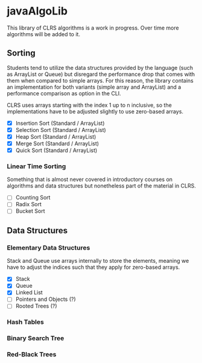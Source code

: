 # javaAlgoLib
This library of CLRS algorithms is a work in progress. Over time more algorithms will be added to it. 

## Sorting

Students tend to utilize the data structures provided by the language (such as ArrayList or Queue) but disregard the 
performance drop that comes with them when compared to simple arrays. For this reason, the library contains an 
implementation for both variants (simple array and ArrayList) and a performance comparison as option in the CLI. 

CLRS uses arrays starting with the index 1 up to n inclusive, so the implementations have to be adjusted slightly to 
use zero-based arrays. 

- [x]  Insertion Sort (Standard / ArrayList)
- [x]  Selection Sort (Standard / ArrayList)
- [x]  Heap Sort (Standard / ArrayList)
- [x]  Merge Sort (Standard / ArrayList)
- [x]  Quick Sort (Standard / ArrayList)

### Linear Time Sorting

Something that is almost never covered in introductory courses on algorithms and data structures but nonetheless part 
of the material in CLRS.  

- [ ] Counting Sort
- [ ] Radix Sort
- [ ] Bucket Sort

## Data Structures

### Elementary Data Structures

Stack and Queue use arrays internally to store the elements, meaning we have to adjust the indices such that they apply 
for zero-based arrays.  

- [x] Stack
- [x] Queue
- [x] Linked List
- [ ] Pointers and Objects (?)
- [ ] Rooted Trees (?)

### Hash Tables

### Binary Search Tree

### Red-Black Trees

